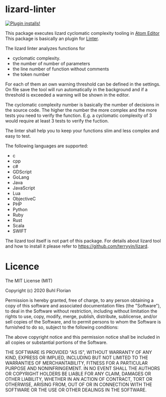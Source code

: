 # lizard-linter

[![Plugin installs!](https://img.shields.io/apm/dm/linter.svg?style=flat-square)](https://atom.io/packages/linter)

This package executes lizard cyclomatic complexity tooling in [Atom Editor](http://atom.io)
This package is basically an plugin for [Linter](https://github.com/AtomLinter/Linter).

The lizard linter analyzes functions for
- cyclomatic complexity.
- the number of number of parameters
- the line number of  function without comments
- the token number

For each of them an own warning threshold can be defined in the settings.
On file save the tool will run automatically in the background and if a threshold is exceeded a warning will be shown in the editor.

The cyclomatic complexity number is basically the number of decisions in the source code.
The higher the number the more complex and the more tests you need to verify the function.
E.g. a cyclomatic complexity of 3 would require at least 3 tests to verify the fuction.

The linter shall help you to keep your functions slim and less complex and easy to test.


The following languages are supported:
- c
- cpp
- c#
- GDScript
- GoLang
- Java
- JavaScript
- Lua
- ObjectiveC
- PHP
- Python
- Ruby
- Rust
- Scala
- SWIFT

The lizard tool itself is not part of this package.
For details about lizard tool and how to install it please refer to https://github.com/terryyin/lizard.

# Licence

The MIT License (MIT)

Copyright (c) 2020 Buhl Florian

Permission is hereby granted, free of charge, to any person obtaining
a copy of this software and associated documentation files (the
"Software"), to deal in the Software without restriction, including
without limitation the rights to use, copy, modify, merge, publish,
distribute, sublicense, and/or sell copies of the Software, and to
permit persons to whom the Software is furnished to do so, subject to
the following conditions:

The above copyright notice and this permission notice shall be
included in all copies or substantial portions of the Software.

THE SOFTWARE IS PROVIDED "AS IS", WITHOUT WARRANTY OF ANY KIND,
EXPRESS OR IMPLIED, INCLUDING BUT NOT LIMITED TO THE WARRANTIES OF
MERCHANTABILITY, FITNESS FOR A PARTICULAR PURPOSE AND
NONINFRINGEMENT. IN NO EVENT SHALL THE AUTHORS OR COPYRIGHT HOLDERS BE
LIABLE FOR ANY CLAIM, DAMAGES OR OTHER LIABILITY, WHETHER IN AN ACTION
OF CONTRACT, TORT OR OTHERWISE, ARISING FROM, OUT OF OR IN CONNECTION
WITH THE SOFTWARE OR THE USE OR OTHER DEALINGS IN THE SOFTWARE.
